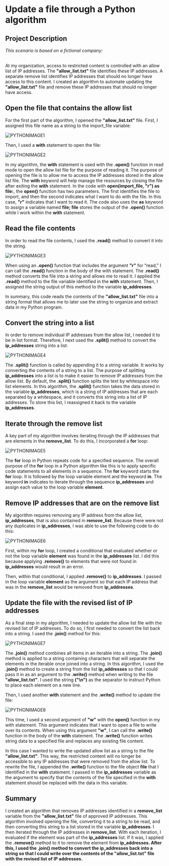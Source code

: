 <h1> Update a file through a Python algorithm </h1>

 
<h2>Project Description</h2>
<i>This scenario is based on a fictional company:</i>
<br>
<br>

At my organization, access to restricted content is controlled with an allow list of IP addresses. The <b>"allow_list.txt"</b> file identifies these IP addresses. A separate remove list identifies IP addresses that should no longer have access to this content. I created an algorithm to automate updating the <b>"allow_list.txt"</b> file and remove these IP addresses that should no longer have access. 

<h2> Open the file that contains the allow list </h2>

For the first part of the algorithm, I opened the <b>"allow_list.txt"</b> file. First, I assigned this file name as a string to the import_file variable:

<img src="https://i.ibb.co/jyyqN21/PYTHONIMAGE1.png" alt="PYTHONIMAGE1" border="0">

Then, I used a <b>with</b> statement to open the file:

<img src="https://i.ibb.co/yq9WmHf/PYTHONIMAGE2.png" alt="PYTHONIMAGE2" border="0">

In my algorithm, the <b>with</b> statement is used with the <b>.open()</b> function in read mode to open the allow list file for the purpose of reading it. The purpose of opening the file is to allow me to access the IP addresses stored in the allow list file. The <b>with</b> keyword will help manage the resources by closing the file after exiting the <b>with</b> statement. In the code with <b>open(import_file, "r") as file:</b>, the <b>open()</b> function has two parameters. The first identifies the file to import, and then the second indicates what I want to do with the file. In this case, <b>"r"</b> indicates that I want to read it. The code also uses the <b>as</b> keyword to assign a variable named <b>file; file</b> stores the output of the <b>.open()</b> function while I work within the <b>with</b> statement.

<h2> Read the file contents </h2>

In order to read the file contents, I used the <b>.read()</b> method to convert it into the string.

<img src="https://i.ibb.co/0K7hw8T/PYTHONIMAGE3.png" alt="PYTHONIMAGE3" border="0">

When using an <b>.open()</b> function that includes the argument <b>"r"</b> for “read,” I can call the <b>.read()</b> function in the body of the with statement. The <b>.read()</b> method converts the file into a string and allows me to read it. I applied the <b>.read()</b> method to the file variable identified in the <b>with</b> statement. Then, I assigned the string output of this method to the variable <b>ip_addresses</b>. 

In summary, this code reads the contents of the <b>"allow_list.txt"</b> file into a string format that allows me to later use the string to organize and extract data in my Python program.

<h2> Convert the string into a list </h2>

In order to remove individual IP addresses from the allow list, I needed it to be in list format. Therefore, I next used the <b>.split()</b> method to convert the <b>ip_addresses</b> string into a list:

<img src="https://i.ibb.co/4S9mmJG/PYTHONIMAGE4.png" alt="PYTHONIMAGE4" border="0">

The <b>.split()</b> function is called by appending it to a string variable. It works by converting the contents of a string to a list. The purpose of splitting <b>ip_addresses</b> into a list is to make it easier to remove IP addresses from the allow list. By default, the <b>.split()</b> function splits the text by whitespace into list elements. In this algorithm, the <b>.split()</b> function takes the data stored in the variable <b>ip_addresses</b>, which is a string of IP addresses that are each separated by a whitespace, and it converts this string into a list of IP addresses. To store this list, I reassigned it back to the variable <b>ip_addresses</b>. 

<h2> Iterate through the remove list </h2>

A key part of my algorithm involves iterating through the IP addresses that are elements in the <b>remove_list</b>. To do this, I incorporated a <b>for</b> loop:

<img src="https://i.ibb.co/R3DNJ6x/PYTHONIMAGE5.png" alt="PYTHONIMAGE5" border="0">

The <b>for</b> loop in Python repeats code for a specified sequence. The overall purpose of the <b>for</b> loop in a Python algorithm like this is to apply specific code statements to all elements in a sequence. The <b>for</b> keyword starts the <b>for</b> loop. It is followed by the loop variable element and the keyword <b>in</b>. The keyword <b>in</b> indicates to iterate through the sequence <b>ip_addresses</b> and assign each value to the loop variable <b>element</b>. 

<H2> Remove IP addresses that are on the remove list </H2>

My algorithm requires removing any IP address from the allow list, <b>ip_addresses</b>, that is also contained in <b>remove_list</b>.  Because there were not any duplicates in <b>ip_addresses</b>, I was able to use the following code to do this:

<img src="https://i.ibb.co/7Q4bq8n/PYTHONIMAGE6.png" alt="PYTHONIMAGE6" border="0">

First, within my <b>for</b> loop, I created a conditional that evaluated whether or not the loop variable <b>element</b> was found in the <b>ip_addresses</b> list. I did this because applying <b>.remove()</b> to elements that were not found in <b>ip_addresses</b> would result in an error. 

Then, within that conditional, I applied <b>.remove()</b> to <b>ip_addresses</b>. I passed in the loop variable <b>element</b> as the argument so that each IP address that was in the <b>remove_list</b> would be removed from <b>ip_addresses</b>.

<H2> Update the file with the revised list of IP addresses </H2>

As a final step in my algorithm, I needed to update the allow list file with the revised list of IP addresses. To do so, I first needed to convert the list back into a string. I used the <b>.join()</b> method for this:

<img src="https://i.ibb.co/4PTzM87/PYTHONIMAGE7.png" alt="PYTHONIMAGE7" border="0">

The <b>.join()</b> method combines all items in an iterable into a string. The <b>.join()</b> method is applied to a string containing characters that will separate the elements in the iterable once joined into a string. In this algorithm, I used the <b>.join()</b> method to create a string from the list <b>ip_addresses</b> so that I could pass it in as an argument to the <b>.write()</b> method when writing to the file <b>"allow_list.txt"</b>. I used the string <b>("\n")</b> as the separator to instruct Python to place each element on a new line. 

Then, I used another <b>with</b> statement and the <b>.write()</b> method to update the file:


<img src="https://i.ibb.co/gdcW08T/PYTHONIMAGE8.png" alt="PYTHONIMAGE8" border="0">

This time, I used a second argument of <b>"w"</b> with the <b>open()</b> function in my with statement. This argument indicates that I want to open a file to write over its contents. When using this argument <b>"w"</b>, I can call the <b>.write()</b> function in the body of the <b>with</b> statement. The <b>.write()</b> function writes string data to a specified file and replaces any existing file content. 

In this case I wanted to write the updated allow list as a string to the file <b>"allow_list.txt"</b>. This way, the restricted content will no longer be accessible to any IP addresses that were removed from the allow list. To rewrite the file, I appended the <b>.write()</b> function to the file object <b>file</b> that I identified in the <b>with</b> statement. I passed in the <b>ip_addresses</b> variable as the argument to specify that the contents of the file specified in the <b>with</b> statement should be replaced with the data in this variable.

<H2>Summary</H2>

I created an algorithm that removes IP addresses identified in a <b>remove_list</b> variable from the <b>"allow_list.txt"</b> file of approved IP addresses. This algorithm involved opening the file, converting it to a string to be read, and then converting this string to a list stored in the variable <b>ip_addresses</b>. I then iterated through the IP addresses in <b>remove_list</b>. With each iteration, I evaluated if the element was part of the <b>ip_addresses</b> list. If it was, I applied the <b>.remove()</b> method to it to remove the element from <b>ip_addresses<b>. After this, I used the <b>.join()</b> method to convert the <b>ip_addresses</b> back into a string so that I could write over the contents of the <b>"allow_list.txt"</b> file with the revised list of IP addresses.

